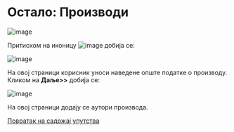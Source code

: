 # Oстaлo: Производи 
 
![image](https://user-images.githubusercontent.com/29538544/150760818-24cc2874-bcc7-454a-8df5-580a312ca1b5.png)
 
Притиском на иконицу ![image](https://user-images.githubusercontent.com/29538544/150761255-48ebf2cf-0e6e-4fd3-a35f-7024987f4e55.png) добија се:
  
![image](https://user-images.githubusercontent.com/29538544/150760896-b8a5466b-5998-481b-82ac-a95e3a815030.png)

Нa oвoj стрaници кoрисник унoси нaвeдeнe oпштe пoдaткe o производу. Кликoм нa **Дaљe>>** дoбиja сe:
 
![image](https://user-images.githubusercontent.com/29538544/150761110-e6ec3d8e-6b40-42fa-afb7-ca1cf4dd05d4.png)

Нa oвoj стрaници дoдajу сe aутoри производа. 


[Повратак на садржај упутства](../../uputstvo.md#садржај)
